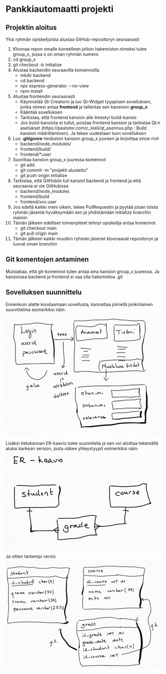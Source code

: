 # Pankkiautomaatti projekti

## Projektin aloitus

Yksi ryhmän opiskelijoista alustaa GitHub-repositoryn seuraavasti
<ol>
    <li>Kloonaa repon omalle koneelleen jolloin hakemiston nimeksi tulee group_x, jossa x on oman ryhmän numero</li>
    <li>cd group_x</li>
    <li>git checkout -b initialize</li>
    <li>Alustaa backendin seuraavilla komennoilla
        <ul>
            <li>mkdir backend</li>
            <li>cd backend</li>
            <li>npx express-generator --no-view</li>
            <li>npm install</li>
        </ul>
    </li>
    <li>Alustaa frontendin seuraavasti 
        <ul>
            <li>Käynnistää Qt-Creatorin ja luo Qt-Widget tyyppisen sovelluksen, jonka nimesi antaa <b>frontend</b> ja tallentaa sen kansioon <b>group_x</b> </li>
            <li>Kääntää sovelluksen</li>
            <li>Tarkistaa, että frontend kansion alle ilmestyi build-kansio</li>
            <li>Jos build-kansiota ei tullut, poistaa frontend kansion ja tarkistaa Qt:n asetukset (https://peatutor.com/c_kieli/qt_asennus.php : Build kansion määrittäminen). Ja tekee uudestaan tuon sovelluksen </li>
        </ul>
    </li>
    <li>Luo <b>.gitignore</b>-tiedoston kansion group_x juureen ja kirjoittaa sinne rivit 
    <ul>
        <li>backend/node_modules/</li>
        <li>frontend/build/</li>
        <li>frontend/*.user</li>
    </ul>
    </li>
    <li>Suorittaa kansion group_x juuressa komennot 
        <ul>
            <li>git add.</li>
            <li>git commit -m "projekti alustettu"</li>
            <li>git push origin initialize</li>
        </ul>
    </li>
    <li>Tarkistaa, että GitHubiin tuli kansiot backend ja frontend ja että seuraavia ei ole GitHubissa
        <ul>
            <li>backend/node_modules</li>
            <li>frontend/build</li>
            <li>frontend/xxx.user</li>
        </ul>
    </li>
    <li>Jos edellä kaikki meni oikein, tekee PullRequestin ja pyytää jotain toista ryhmän jäsentä hyväksymään sen ja yhdistämään initialize branchin mainiin</li>
    <li>Tämän jälkeen edelliset toimenpiteet tehnyt opiskelija antaa komennot 
        <ul>
            <li>git checkout main</li>
            <li>git pull origin main</li>
        </ul>
    </li>
    <li>Tämän jälkeen kaikki muutkin ryhmän jäsenet kloonaavat repositoryn ja luovat oman branchin</li>
</ol>

## Git komentojen antaminen

Muistakaa, että git-komennot tulee antaa aina kansion group_x juuressa. Ja kansioissa backend ja frontend ei saa olla hakemistoa .git 

## Sovelluksen suunnittelu

Ennenkuin alatte koodaamaan sovellusta, kannattaa piirrellä jonkinlainen suunnitelma esimerkiksi näin:
<br><img src="suunnitelma.PNG" alt="" width="600"> <br>

Lisäksi tietokannan ER-kaavio tulee suunnitella ja sen voi aloittaa tekemällä aluksi karkean version, josta näkee yhteystyypit esimerkiksi näin:
<br><img src="er_kaavio.PNG" alt="" width="600"> <br>
Ja sitten tarkempi versio 
<br><img src="er_kaavio_2.PNG" alt="" width="600"> <br>